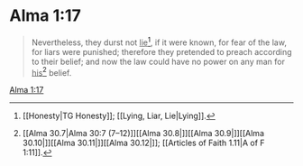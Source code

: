 # Alma 1:17

> Nevertheless, they durst not <u>lie</u>[^a], if it were known, for fear of the law, for liars were punished; therefore they pretended to preach according to their belief; and now the law could have no power on any man for <u>his</u>[^b] belief.

[Alma 1:17](https://www.churchofjesuschrist.org/study/scriptures/bofm/alma/1?lang=eng&id=p17#p17)


[^a]: [[Honesty|TG Honesty]]; [[Lying, Liar, Lie|Lying]].  
[^b]: [[Alma 30.7|Alma 30:7 (7–12)]][[Alma 30.8|]][[Alma 30.9|]][[Alma 30.10|]][[Alma 30.11|]][[Alma 30.12|]]; [[Articles of Faith 1.11|A of F 1:11]].  
